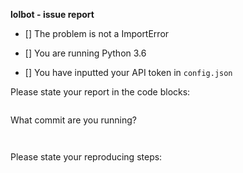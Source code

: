 **lolbot - issue report**

- [] The problem is not a ImportError

- [] You are running Python 3.6

- [] You have inputted your API token in `config.json`

Please state your report in the code blocks:

```

```

What commit are you running?

` `

Please state your reproducing steps:

```

```

